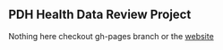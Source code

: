 ## PDH Health Data Review Project
Nothing here checkout gh-pages branch or the [website](https://oh-research.github.io/pdh_data_review) 
